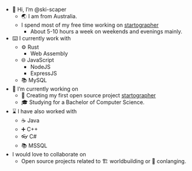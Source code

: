 - 👋 Hi, I’m @ski-scaper
  - 🌏 I am from Australia.
  - I spend most of my free time working on [startographer](https://github.com/luke-magnusson/startographer)
    - About 5-10 hours a week on weekends and evenings mainly.
- ⌨️ I currently work with
  - ⚙️ Rust
    - Web Assembly
  - 🌐 JavaScript
    - NodeJS
    - ExpressJS
  - 📚 MySQL
- 🚧 I’m currently working on
  - 🤝 Creating my first open source project [startographer](https://github.com/luke-magnusson/startographer)
  - 🎓 Studying for a Bachelor of Computer Science.
- ⌛ I have also worked with
  - ☕ Java
  - ➕ C++
  - 👓 C#
  - 📚 MSSQL
- I would love to collaborate on
  - Open source projects related to 🏗️ worldbuilding or 💬 conlanging.
